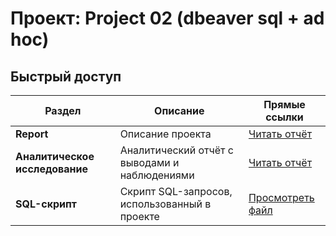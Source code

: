 # Проект: Project 02 (dbeaver sql + ad hoc)

## Быстрый доступ
| Раздел                   | Описание                                     | Прямые ссылки |
|--------------------------|----------------------------------------------|---------------|
| **Report**               | Описание проекта            | [Читать отчёт](https://github.com/greenvariety/data_analysis_projects/blob/main/Project%2002%20(dbeaver%20sql%20%2B%20ad%20hoc)/report/report.md) |
| **Аналитическое исследование** | Аналитический отчёт с выводами и наблюдениями | [Читать отчёт](https://github.com/greenvariety/data_analysis_projects/blob/main/Project%2002%20(dbeaver%20sql%20%2B%20ad%20hoc)/analytical_research/analytical_research.md) |
| **SQL-скрипт**           | Скрипт SQL-запросов, использованный в проекте | [Просмотреть файл](https://github.com/greenvariety/data_analysis_projects/blob/main/Project%2002%20(dbeaver%20sql%20%2B%20ad%20hoc)/query_script/query_script.sql) |
